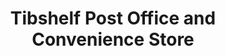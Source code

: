 ---
title: "Tibshelf Post Office and Convenience Store"
url: /alfreton/tibshelf-post-office-and-convenience-store/
shop: convenience
---